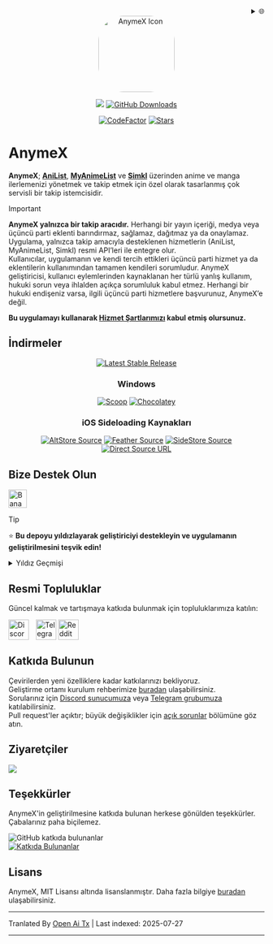 <div align="right">
  <details>
    <summary>🌐</summary>
    <div>
      <div align="center">
        <a href="https://openaitx.github.io/#/view?user=RyanYuuki&project=AnymeX&lang=ar">العربية</a>
        | <a href="https://openaitx.github.io/view.html?user=RyanYuuki&project=AnymeX&lang=as">অসমীয়া</a>
        | <a href="https://openaitx.github.io/#/view?user=RyanYuuki&project=AnymeX&lang=id">Bahasa Indonesia</a>
        | <a href="https://openaitx.github.io/#/view?user=RyanYuuki&project=AnymeX&lang=de">Deutsch</a>
        | <a href="https://openaitx.github.io/#/view?user=RyanYuuki&project=AnymeX&lang=en">English</a>
        | <a href="https://openaitx.github.io/#/view?user=RyanYuuki&project=AnymeX&lang=es">Español</a>
        | <a href="https://openaitx.github.io/#/view?user=RyanYuuki&project=AnymeX&lang=fa">فارسی</a>
        | <a href="https://openaitx.github.io/#/view?user=RyanYuuki&project=AnymeX&lang=fr">Français</a>
        | <a href="https://openaitx.github.io/#/view?user=RyanYuuki&project=AnymeX&lang=hi">हिन्दी</a>
        | <a href="https://openaitx.github.io/#/view?user=RyanYuuki&project=AnymeX&lang=it">Italiano</a>
        | <a href="https://openaitx.github.io/#/view?user=RyanYuuki&project=AnymeX&lang=ja">日本語</a>
        | <a href="https://openaitx.github.io/#/view?user=RyanYuuki&project=AnymeX&lang=ko">한국어</a>
        | <a href="https://openaitx.github.io/#/view?user=RyanYuuki&project=AnymeX&lang=nl">Nederlands</a>
        | <a href="https://openaitx.github.io/#/view?user=RyanYuuki&project=AnymeX&lang=pl">Polski</a>
        | <a href="https://openaitx.github.io/#/view?user=RyanYuuki&project=AnymeX&lang=pt">Português</a>
        | <a href="https://openaitx.github.io/#/view?user=RyanYuuki&project=AnymeX&lang=ru">Русский</a>
        | <a href="https://openaitx.github.io/#/view?user=RyanYuuki&project=AnymeX&lang=th">ไทย</a>
        | <a href="https://openaitx.github.io/#/view?user=RyanYuuki&project=AnymeX&lang=tr">Türkçe</a>
        | <a href="https://openaitx.github.io/#/view?user=RyanYuuki&project=AnymeX&lang=vi">Tiếng Việt</a>
        | <a href="https://openaitx.github.io/#/view?user=RyanYuuki&project=AnymeX&lang=zh-TW">繁體中文</a>
        | <a href="https://openaitx.github.io/#/view?user=RyanYuuki&project=AnymeX&lang=zh-CN">简体中文</a>
      </div>
    </div>
  </details>
</div>
<div align="center">
<img src="https://raw.githubusercontent.com/RyanYuuki/AnymeX/main/assets/images/logo.png" alt='AnymeX Icon' style="border-radius: 50px; height: 150px; width: 150px;">
  
<p align="center">
   <img src="https://img.shields.io/badge/platforms-android_ios_windows_linux_macos-06599d?color=white&labelColor=black&style=for-the-badge"/>
  <a href="https://github.com/RyanYuuki/AnymeX/releases"><img src="https://img.shields.io/github/downloads/RyanYuuki/AnymeX/total?color=white&labelColor=black&label=Downloads&style=for-the-badge" alt="GitHub Downloads"></a>
</p>
<p align="center">
<a href="https://www.codefactor.io/repository/github/RyanYuuki/AnymeX"><img src="https://img.shields.io/codefactor/grade/github/RyanYuuki/AnymeX?color=white&labelColor=black&style=for-the-badge&label=Codefactor" alt="CodeFactor"/></a>
  <!--<a href="https://hosted.weblate.org/engage/echo"><img alt="Weblate project translated" src="https://img.shields.io/weblate/progress/echo?color=white&labelColor=black&label=Translated&style=flat-square"></a>-->
<!-- <a href="https://github.com/RyanYuuki/AnymeX/commits/main">
    <img src="https://img.shields.io/github/last-commit/RyanYuuki/AnymeX?color=white&labelColor=black&label=Latest Commit&style=for-the-badge" alt="GitHub Last Commit">
</a> -->
<a href="https://github.com/RyanYuuki/AnymeX/stargazers">
      <img src="https://img.shields.io/github/stars/RyanYuuki/AnymeX?color=white&labelColor=black&style=for-the-badge" alt="Stars" /></a>
</p>
</div>

# AnymeX

**AnymeX**; [**AniList**](https://anilist.co/), [**MyAnimeList**](https://myanimelist.net/) ve [**Simkl**](https://simkl.com/) üzerinden anime ve manga ilerlemenizi yönetmek ve takip etmek için özel olarak tasarlanmış çok servisli bir takip istemcisidir.

> [!IMPORTANT]  
> **AnymeX yalnızca bir takip aracıdır.** Herhangi bir yayın içeriği, medya veya üçüncü parti eklenti barındırmaz, sağlamaz, dağıtmaz ya da onaylamaz.  
> Uygulama, yalnızca takip amacıyla desteklenen hizmetlerin (AniList, MyAnimeList, Simkl) resmi API’leri ile entegre olur.  
> Kullanıcılar, uygulamanın ve kendi tercih ettikleri üçüncü parti hizmet ya da eklentilerin kullanımından tamamen kendileri sorumludur. AnymeX geliştiricisi, kullanıcı eylemlerinden kaynaklanan her türlü yanlış kullanım, hukuki sorun veya ihlalden açıkça sorumluluk kabul etmez. Herhangi bir hukuki endişeniz varsa, ilgili üçüncü parti hizmetlere başvurunuz, AnymeX’e değil.  
>  
> **Bu uygulamayı kullanarak [Hizmet Şartlarımızı](https://raw.githubusercontent.com/RyanYuuki/AnymeX/main/./TOS.md) kabul etmiş olursunuz.**

## İndirmeler

<div align="center">
  <p>
    <a href="https://github.com/RyanYuuki/AnymeX/releases/latest"><img src="https://img.shields.io/github/v/release/RyanYuuki/AnymeX?color=white&labelColor=black&display_name=tag&style=for-the-badge&label=Stable" alt="Latest Stable Release"/></a>
  </p>
  
### Windows
  <p>
    <a href="/INSTALLATION.md"><img src="https://img.shields.io/badge/Scoop-AnymeX-white?style=for-the-badge&labelColor=black" alt="Scoop"/></a>
    <a href="/INSTALLATION.md"><img src="https://img.shields.io/badge/Chocolatey-com.ryan.anymex-white?style=for-the-badge&labelColor=black" alt="Chocolatey"/></a>
  </p>
</div>

<div align="center">
  
### iOS Sideloading Kaynakları
  <p>
    <a href="https://intradeus.github.io/http-protocol-redirector?r=altstore://source?url=https://raw.githubusercontent.com/RyanYuuki/AnymeX/refs/heads/main/repo/source.json"><img alt="AltStore Source" src="https://img.shields.io/badge/open_in_app-_?style=for-the-badge&label=AltStore&labelColor=black&color=white"></a>
    <a href="https://intradeus.github.io/http-protocol-redirector?r=feather://source/https://raw.githubusercontent.com/RyanYuuki/AnymeX/refs/heads/main/repo/source.json"><img alt="Feather Source" src="https://img.shields.io/badge/open_in_app-_?style=for-the-badge&label=Feather&labelColor=black&color=white"></a>
    <a href="https://intradeus.github.io/http-protocol-redirector?r=sidestore://source?url=https://raw.githubusercontent.com/RyanYuuki/AnymeX/refs/heads/main/repo/source.json"><img alt="SideStore Source" src="https://img.shields.io/badge/open_in_app-_?style=for-the-badge&label=SideStore&labelColor=black&color=white"></a>
    <a href="https://raw.githubusercontent.com/RyanYuuki/AnymeX/refs/heads/main/repo/source.json"><img alt="Direct Source URL" src="https://img.shields.io/badge/copy_%2F_paste-_?style=for-the-badge&label=Direct%20Source%20URL&labelColor=black&color=white"></a>
  </p>
</div>

<!--## Ekran Görüntüleri

| Ana Sayfa                                                                                                                                           | Arama                                                                                                                                          | Detaylar                                                                                                                      | Kütüphane                                                                                                              |
| ---------------------------------------------------------------------------------------------------------------------------------------------- | ----------------------------------------------------------------------------------------------------------------------------------------------- | ---------------------------------------------------------------------------------------------------------------------------- | -------------------------------------------------------------------------------------------------------------------- |
|![The home page containing multiple sections of stuff, you've read or watched.](https://raw.githubusercontent.com/RyanYuuki/AnymeX/main/github_assets/android/Home-portrait.png) | ![The search page showing multiple search results for JoJo’s Bizarre Adventure.](https://raw.githubusercontent.com/RyanYuuki/AnymeX/main/github_assets/android/Search-portrait.png) | ![The details page of Re:Zero Kara Hajimeru Isekai Seikatsu.](https://raw.githubusercontent.com/RyanYuuki/AnymeX/main/github_assets/android/Details-portrait.png) | ![The library page showing the user’s watching list.](https://raw.githubusercontent.com/RyanYuuki/AnymeX/main/github_assets/android/Library-portrait.png) |

<!-- Ekran görüntüleri hazır olduğunda bunu tekrar ekleyeceğim
### 💻 Masaüstü
<div style="display: flex; flex-wrap: wrap; justify-content: space-between;">
    <img src="https://github.com/RyanYuuki/AnymeX/blob/main/github_assets/desktop/preview_1.png" width="100%" style="margin: 0;" />
    <img src="https://github.com/RyanYuuki/AnymeX/blob/main/github_assets/desktop/preview_2.png" width="100%" style="margin: 0;" />
</div>-->

## Bize Destek Olun

<a href='https://ko-fi.com/ryanyuuki7' target='_blank'><img height='36' style='border:0px;height:36px;' src='https://storage.ko-fi.com/cdn/kofi1.png?v=3' border='0' alt='Bana bir kahve ısmarla (ko-fi.com)' /></a>

> [!TIP]
> ⭐ **Bu depoyu yıldızlayarak geliştiriciyi destekleyin ve uygulamanın geliştirilmesini teşvik edin!**

<details>
  <summary>Yıldız Geçmişi</summary>
  <a href="https://github.com/RyanYuuki/AnymeX/stargazers">
      <img alt="Yıldız Geçmişi Grafiği" src="https://starchart.cc/RyanYuuki/AnymeX.svg?variant=adaptive" width="370" height="235" />
  </a>
</details>

## Resmi Topluluklar

Güncel kalmak ve tartışmaya katkıda bulunmak için topluluklarımıza katılın:

<a href="https://discord.gg/5gAHhMvTcx" style="margin-right: 10px; display: inline-block;"><img src="https://files.catbox.moe/tb0004.png" alt="Discord" height="40" style="vertical-align: middle;"></a>
<a href="https://t.me/AnymeX_Discussion" style="display: inline-block;"><img src="https://files.catbox.moe/z66xwr.png" alt="Telegram" height="40" style="vertical-align: middle;"></a>
<a href="https://www.reddit.com/r/AnymeX_/" style="display: inline-block;"><img src="https://cdn3.iconfinder.com/data/icons/2018-social-media-black-and-white-logos/1000/2018_social_media_popular_app_logo_reddit-1024.png" alt="Reddit" height="40" style="vertical-align: middle;"></a>

## Katkıda Bulunun

Çevirilerden yeni özelliklere kadar katkılarınızı bekliyoruz.  
Geliştirme ortamı kurulum rehberimize [buradan](https://raw.githubusercontent.com/RyanYuuki/AnymeX/main/./DEVELOPMENT.md) ulaşabilirsiniz.  
Sorularınız için [Discord sunucumuza](https://discord.gg/5gAHhMvTcx) veya [Telegram grubumuza](https://t.me/AnymeX_Discussion) katılabilirsiniz.  
Pull request'ler açıktır; büyük değişiklikler için [açık sorunlar](https://github.com/RyanYuuki/AnymeX/issues) bölümüne göz atın.

<!--<details>
<summary>Weblate Çeviri Grafiği</summary>
<a href="https://hosted.weblate.org/projects/echo/#languages"><img src="https://hosted.weblate.org/widget/echo/app/multi-auto.svg" alt="Çeviri durumu" /></a>
</details>-->

## Ziyaretçiler

<img src="https://count.getloli.com/@ryanyuuki?name=anymex&theme=rule34&padding=8&offset=0&align=top&scale=1&pixelated=1&darkmode=auto" />

## Teşekkürler

AnymeX'in geliştirilmesine katkıda bulunan herkese gönülden teşekkürler.
Çabalarınız paha biçilemez.

<a href="https://github.com/RyanYuuki/AnymeX/graphs/contributors">
  <img alt="GitHub katkıda bulunanlar" src="https://img.shields.io/github/contributors/RyanYuuki/AnymeX?style=flat-square&label=Contributors%20%3A&labelColor=%230f1318&color=%230f1318" align="left">
</a>
<br>
<a href="https://github.com/RyanYuuki/AnymeX/graphs/contributors">
  <img src="https://contrib.rocks/image?repo=RyanYuuki/AnymeX" alt="Katkıda Bulunanlar">
</a>

## Lisans

AnymeX, MIT Lisansı altında lisanslanmıştır. Daha fazla bilgiye [buradan](https://raw.githubusercontent.com/RyanYuuki/AnymeX/main/LICENSE.md) ulaşabilirsiniz.


---

Tranlated By [Open Ai Tx](https://github.com/OpenAiTx/OpenAiTx) | Last indexed: 2025-07-27

---